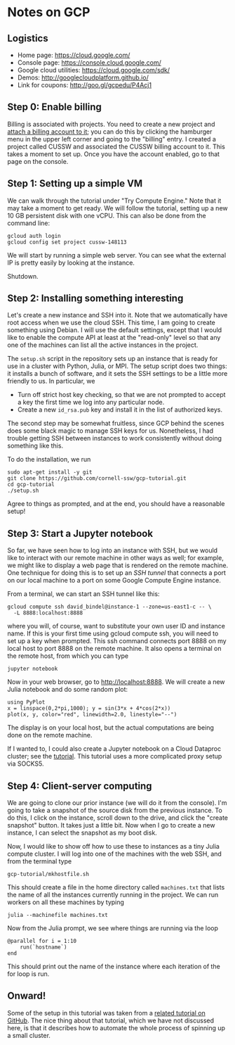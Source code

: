 # Notes on GCP

## Logistics

- Home page: <https://cloud.google.com/>
- Console page: <https://console.cloud.google.com/>
- Google cloud utilities: <https://cloud.google.com/sdk/>
- Demos: <http://googlecloudplatform.github.io/>
- Link for coupons: <http://goo.gl/gcpedu/P4Acj1>

## Step 0: Enable billing

Billing is associated with projects.  You need to create a new project
and [attach a billing account to it][gcp-billing]; you can do this by
clicking the hamburger menu in the upper left corner and going to the
"billing" entry.  I created a project called CUSSW and
associated the CUSSW billing account to it.  This takes a moment to
set up.  Once you have the account enabled, go to that page on the
console.

[gcp-billing]: https://support.google.com/cloud/answer/6288653?hl=en

## Step 1: Setting up a simple VM

We can walk through the tutorial under "Try Compute Engine."  Note that
it may take a moment to get ready.  We will follow the tutorial, setting
up a new 10 GB persistent disk with one vCPU.  This can also be done
from the command line:

    gcloud auth login
    gcloud config set project cussw-148113

We will start by running a simple web server.  You can see what the
external IP is pretty easily by looking at the instance.

Shutdown.

## Step 2: Installing something interesting

Let's create a new instance and SSH into it.  Note that we automatically have
root access when we use the cloud SSH.  This time, I am going to create
something using Debian.  I will use the default settings, except that I
would like to enable the compute API at least at the "read-only" level
so that any one of the machines can list all the active instances in the
project.

The `setup.sh` script in the repository sets up an instance that is
ready for use in a cluster with Python, Julia, or MPI.  The setup script
does two things: it installs a bunch of software, and it sets the SSH
settings to be a little more friendly to us.  In particular, we

 - Turn off strict host key checking, so that we are not prompted to
   accept a key the first time we log into any particular node.
 - Create a new `id_rsa.pub` key and install it in the list of
   authorized keys.

The second step may be somewhat fruitless, since GCP behind the scenes
does some black magic to manage SSH keys for us.  Nonetheless, I had
trouble getting SSH between instances to work consistently without doing
something like this.

To do the installation, we run

    sudo apt-get install -y git
    git clone https://github.com/cornell-ssw/gcp-tutorial.git
    cd gcp-tutorial
    ./setup.sh

Agree to things as prompted, and at the end, you should have a
reasonable setup!

## Step 3: Start a Jupyter notebook

So far, we have seen how to log into an instance with SSH, but we would
like to interact with our remote machine in other ways as well; for
example, we might like to display a web page that is rendered on the
remote machine.  One technique for doing this is to set up an
*SSH tunnel* that connects a port on our local machine to a port on
some Google Compute Engine instance.

From a terminal, we can start an SSH tunnel like this:

    gcloud compute ssh david_bindel@instance-1 --zone=us-east1-c -- \
      -L 8888:localhost:8888

where you will, of course, want to substitute your own user ID and
instance name.  If this is your first time using gcloud compute ssh,
you will need to set up a key when prompted.  This ssh command connects
port 8888 on my local host to port 8888 on the remote machine.
It also opens a terminal on the remote host, from which you can type

    jupyter notebook

Now in your web browser, go to <http://localhost:8888>.  We will create
a new Julia notebook and do some random plot:

    using PyPlot
    x = linspace(0,2*pi,1000); y = sin(3*x + 4*cos(2*x))
    plot(x, y, color="red", linewidth=2.0, linestyle="--")

The display is on your local host, but the actual computations are being
done on the remote machine.

If I wanted to, I could also create a Jupyter notebook on a Cloud Dataproc
cluster; see the [tutorial](https://cloud.google.com/dataproc/docs/tutorials/jupyter-notebook).
This tutorial uses a more complicated proxy setup via SOCKS5.

## Step 4: Client-server computing

We are going to clone our prior instance (we will do it from the console).
I'm going to take a snapshot of the source disk from the previous instance.
To do this, I click on the instance, scroll down to the drive, and click
the "create snapshot" button.  It takes just a little bit.  Now when I go
to create a new instance, I can select the snapshot as my boot disk.

Now, I would like to show off how to use these to instances as a tiny
Julia compute cluster.  I will log into one of the machines with the
web SSH, and from the terminal type

    gcp-tutorial/mkhostfile.sh

This should create a file in the home directory called `machines.txt`
that lists the name of all the instances currently running in the
project.  We can run workers on all these machines by typing

    julia --machinefile machines.txt

Now from the Julia prompt, we see where things are running via the loop

    @parallel for i = 1:10
        run(`hostname`)
    end

This should print out the name of the instance where each iteration
of the for loop is run.

## Onward!

Some of the setup in this tutorial was taken from
a [related tutorial on GitHub][mpi-cluster].  The nice thing about
that tutorial, which we have not discussed here, is that it describes
how to automate the whole process of spinning up a small cluster.

[mpi-cluster]: https://github.com/NAThompson/mpi_clustering
